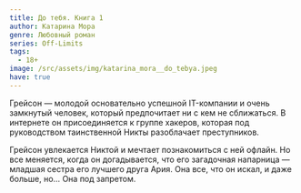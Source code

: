 ```yaml
---
title: До тебя. Книга 1
author: Катарина Мора
genre: Любовный роман
series: Off-Limits
tags:
  - 18+
image: /src/assets/img/katarina_mora__do_tebya.jpeg
have: true
---
```

Грейсон — молодой основательно успешной IT-компании и очень замкнутый человек, который предпочитает ни с кем не сближаться. В интернете он присоединяется к группе хакеров, которая под руководством таинственной Никты разоблачает преступников. 

Грейсон увлекается Никтой и мечтает познакомиться с ней офлайн. Но все меняется, когда он догадывается, что его загадочная напарница — младшая сестра его лучшего друга Ария. Она все, что он искал, и даже больше, но… Она под запретом.
